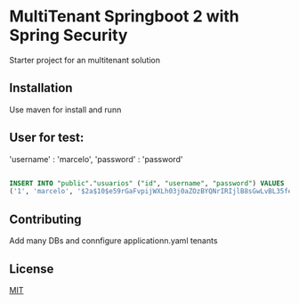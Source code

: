 # MultiTenant Springboot 2 with Spring Security

Starter project for an multitenant solution

## Installation

Use maven for install and runn

## User for test:

'username' : 'marcelo',
'password' : 'password'

```sql

INSERT INTO "public"."usuarios" ("id", "username", "password") VALUES
('1', 'marcelo', '$2a$10$e59rGaFvpijWXLh03j0aZOzBYQNrIRIjlB8sGwLvBL35fecblsW1m');

```

## Contributing
Add many DBs and connfigure applicationn.yaml tenants

## License
[MIT](https://choosealicense.com/licenses/mit/)
